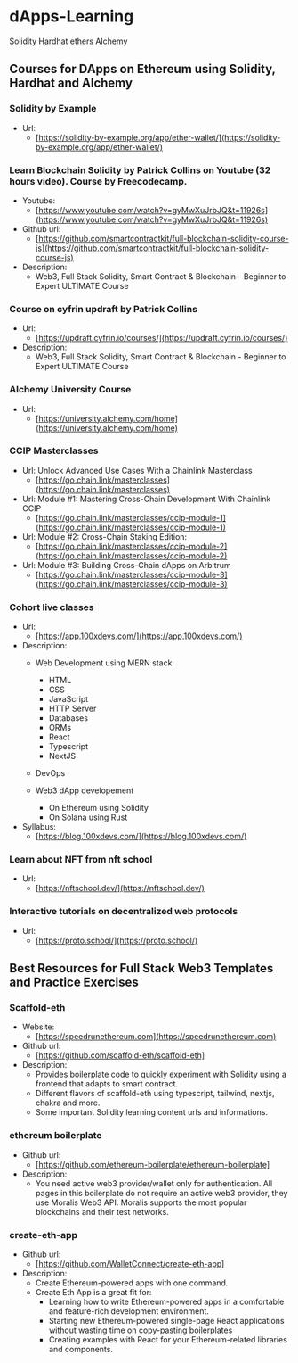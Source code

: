 # dApps-Learning

Solidity
Hardhat
ethers
Alchemy

## Courses for DApps on Ethereum using Solidity, Hardhat and Alchemy

### Solidity by Example

- Url:
  - [https://solidity-by-example.org/app/ether-wallet/](https://solidity-by-example.org/app/ether-wallet/)

### Learn Blockchain Solidity by Patrick Collins on Youtube (32 hours video). Course by Freecodecamp.

- Youtube:
  - [https://www.youtube.com/watch?v=gyMwXuJrbJQ&t=11926s](https://www.youtube.com/watch?v=gyMwXuJrbJQ&t=11926s)
- Github url:
  - [https://github.com/smartcontractkit/full-blockchain-solidity-course-js](https://github.com/smartcontractkit/full-blockchain-solidity-course-js)
- Description:
  - Web3, Full Stack Solidity, Smart Contract & Blockchain - Beginner to Expert ULTIMATE Course

### Course on cyfrin updraft by Patrick Collins

- Url:
  - [https://updraft.cyfrin.io/courses/](https://updraft.cyfrin.io/courses/)
- Description:
  - Web3, Full Stack Solidity, Smart Contract & Blockchain - Beginner to Expert ULTIMATE Course

### Alchemy University Course

- Url:
  - [https://university.alchemy.com/home](https://university.alchemy.com/home)

### CCIP Masterclasses

- Url: Unlock Advanced Use Cases With a Chainlink Masterclass
  - [https://go.chain.link/masterclasses](https://go.chain.link/masterclasses)
- Url: Module #1: Mastering Cross-Chain Development With Chainlink CCIP
  - [https://go.chain.link/masterclasses/ccip-module-1](https://go.chain.link/masterclasses/ccip-module-1)
- Url: Module #2: Cross-Chain Staking Edition:
  - [https://go.chain.link/masterclasses/ccip-module-2](https://go.chain.link/masterclasses/ccip-module-2)
- Url: Module #3: Building Cross-Chain dApps on Arbitrum
  - [https://go.chain.link/masterclasses/ccip-module-3](https://go.chain.link/masterclasses/ccip-module-3)

### Cohort live classes

- Url:
  - [https://app.100xdevs.com/](https://app.100xdevs.com/)
- Description:
  - Web Development using MERN stack
    - HTML
    - CSS
    - JavaScript
    - HTTP Server
    - Databases
    - ORMs
    - React
    - Typescript
    - NextJS

  - DevOps
  - Web3 dApp developement
    - On Ethereum using Solidity
    - On Solana using Rust
- Syllabus:
  - [https://blog.100xdevs.com/](https://blog.100xdevs.com/)


### Learn about NFT from nft school

- Url:
  - [https://nftschool.dev/](https://nftschool.dev/)

### Interactive tutorials on decentralized web protocols

- Url:
  - [https://proto.school/](https://proto.school/)

##

## Best Resources for Full Stack Web3 Templates and Practice Exercises

### Scaffold-eth

- Website:
  - [https://speedrunethereum.com](https://speedrunethereum.com)
- Github url:
  - [https://github.com/scaffold-eth/scaffold-eth]
- Description:
  - Provides boilerplate code to quickly experiment with Solidity using a frontend that adapts to smart contract.
  - Different flavors of scaffold-eth using typescript, tailwind, nextjs, chakra and more.
  - Some important Solidity learning content urls and informations.

### ethereum boilerplate

- Github url:
  - [https://github.com/ethereum-boilerplate/ethereum-boilerplate]
- Description:
  - You need active web3 provider/wallet only for authentication. All pages in this boilerplate do not require an active web3 provider, they use Moralis Web3 API. Moralis supports the most popular blockchains and their test networks.

### create-eth-app

- Github url:
  - [https://github.com/WalletConnect/create-eth-app]
- Description:
  - Create Ethereum-powered apps with one command.
  - Create Eth App is a great fit for:
    - Learning how to write Ethereum-powered apps in a comfortable and feature-rich development environment.
    - Starting new Ethereum-powered single-page React applications without wasting time on copy-pasting boilerplates
    - Creating examples with React for your Ethereum-related libraries and components.
